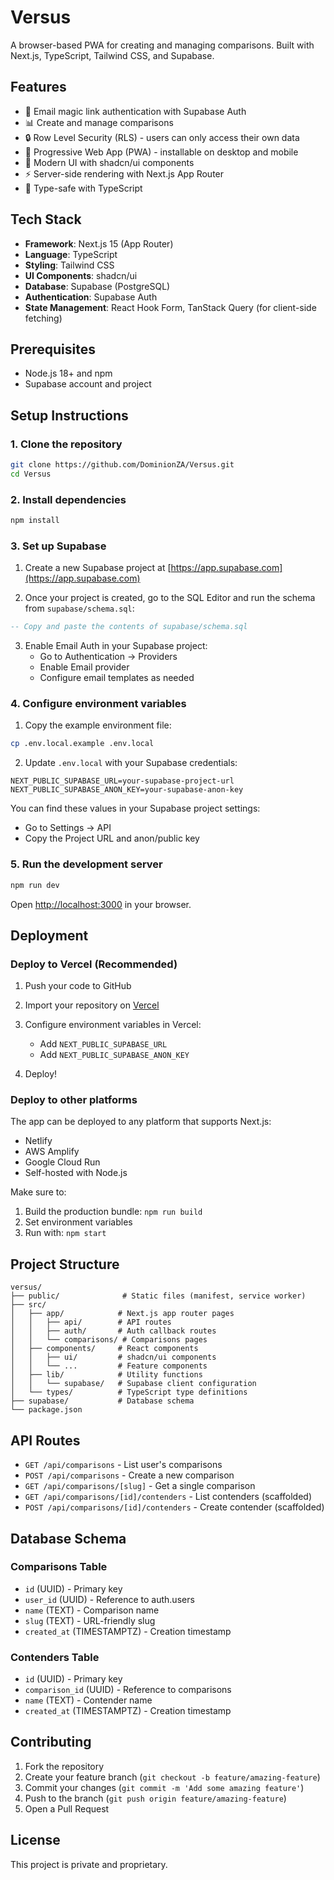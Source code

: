 # Versus

A browser-based PWA for creating and managing comparisons. Built with Next.js, TypeScript, Tailwind CSS, and Supabase.

## Features

- 🔐 Email magic link authentication with Supabase Auth
- 📊 Create and manage comparisons
- 🔒 Row Level Security (RLS) - users can only access their own data
- 📱 Progressive Web App (PWA) - installable on desktop and mobile
- 🎨 Modern UI with shadcn/ui components
- ⚡ Server-side rendering with Next.js App Router
- 🔧 Type-safe with TypeScript

## Tech Stack

- **Framework**: Next.js 15 (App Router)
- **Language**: TypeScript
- **Styling**: Tailwind CSS
- **UI Components**: shadcn/ui
- **Database**: Supabase (PostgreSQL)
- **Authentication**: Supabase Auth
- **State Management**: React Hook Form, TanStack Query (for client-side fetching)

## Prerequisites

- Node.js 18+ and npm
- Supabase account and project

## Setup Instructions

### 1. Clone the repository

```bash
git clone https://github.com/DominionZA/Versus.git
cd Versus
```

### 2. Install dependencies

```bash
npm install
```

### 3. Set up Supabase

1. Create a new Supabase project at [https://app.supabase.com](https://app.supabase.com)

2. Once your project is created, go to the SQL Editor and run the schema from `supabase/schema.sql`:

```sql
-- Copy and paste the contents of supabase/schema.sql
```

3. Enable Email Auth in your Supabase project:
   - Go to Authentication → Providers
   - Enable Email provider
   - Configure email templates as needed

### 4. Configure environment variables

1. Copy the example environment file:

```bash
cp .env.local.example .env.local
```

2. Update `.env.local` with your Supabase credentials:

```
NEXT_PUBLIC_SUPABASE_URL=your-supabase-project-url
NEXT_PUBLIC_SUPABASE_ANON_KEY=your-supabase-anon-key
```

You can find these values in your Supabase project settings:
- Go to Settings → API
- Copy the Project URL and anon/public key

### 5. Run the development server

```bash
npm run dev
```

Open [http://localhost:3000](http://localhost:3000) in your browser.

## Deployment

### Deploy to Vercel (Recommended)

1. Push your code to GitHub

2. Import your repository on [Vercel](https://vercel.com)

3. Configure environment variables in Vercel:
   - Add `NEXT_PUBLIC_SUPABASE_URL`
   - Add `NEXT_PUBLIC_SUPABASE_ANON_KEY`

4. Deploy!

### Deploy to other platforms

The app can be deployed to any platform that supports Next.js:
- Netlify
- AWS Amplify
- Google Cloud Run
- Self-hosted with Node.js

Make sure to:
1. Build the production bundle: `npm run build`
2. Set environment variables
3. Run with: `npm start`

## Project Structure

```
versus/
├── public/              # Static files (manifest, service worker)
├── src/
│   ├── app/            # Next.js app router pages
│   │   ├── api/        # API routes
│   │   ├── auth/       # Auth callback routes
│   │   └── comparisons/ # Comparisons pages
│   ├── components/     # React components
│   │   ├── ui/         # shadcn/ui components
│   │   └── ...         # Feature components
│   ├── lib/            # Utility functions
│   │   └── supabase/   # Supabase client configuration
│   └── types/          # TypeScript type definitions
├── supabase/           # Database schema
└── package.json
```

## API Routes

- `GET /api/comparisons` - List user's comparisons
- `POST /api/comparisons` - Create a new comparison
- `GET /api/comparisons/[slug]` - Get a single comparison
- `GET /api/comparisons/[id]/contenders` - List contenders (scaffolded)
- `POST /api/comparisons/[id]/contenders` - Create contender (scaffolded)

## Database Schema

### Comparisons Table
- `id` (UUID) - Primary key
- `user_id` (UUID) - Reference to auth.users
- `name` (TEXT) - Comparison name
- `slug` (TEXT) - URL-friendly slug
- `created_at` (TIMESTAMPTZ) - Creation timestamp

### Contenders Table
- `id` (UUID) - Primary key
- `comparison_id` (UUID) - Reference to comparisons
- `name` (TEXT) - Contender name
- `created_at` (TIMESTAMPTZ) - Creation timestamp

## Contributing

1. Fork the repository
2. Create your feature branch (`git checkout -b feature/amazing-feature`)
3. Commit your changes (`git commit -m 'Add some amazing feature'`)
4. Push to the branch (`git push origin feature/amazing-feature`)
5. Open a Pull Request

## License

This project is private and proprietary.